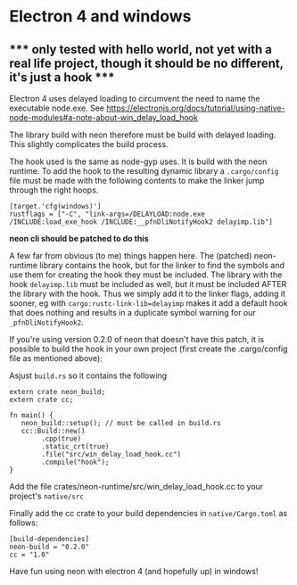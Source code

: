 Electron 4 and windows
======================


*** only tested with hello world, not yet with a real life project, though it should be no different, it's just a hook ***
----------------------------------------------------------------------

Electron 4 uses delayed loading to circumvent the need to name the executable node.exe. See https://electronjs.org/docs/tutorial/using-native-node-modules#a-note-about-win_delay_load_hook

The library build with neon therefore must be build with delayed loading. This slightly complicates the build process.

The hook used is the same as node-gyp uses. It is build with the neon runtime. To add the hook to the resulting dynamic library a `.cargo/config` file must be made with the following contents to make the linker jump through the right hoops.

```
[target.'cfg(windows)']
rustflags = ["-C", "link-args=/DELAYLOAD:node.exe /INCLUDE:load_exe_hook /INCLUDE:__pfnDliNotifyHook2 delayimp.lib"]
```

**neon cli should be patched to do this**

A few far from obvious (to me) things happen here. The (patched) neon-runtime library contains the hook, but for the linker to find the symbols and use them for creating the hook they must be included. The library with the hook `delayimp.lib` must be included as well, but it must be included AFTER the library with the hook. Thus we simply add it to the linker flags, adding it sooner, eg with `cargo:rustc-link-lib=delayimp` makes it add a default hook that does nothing and results in a duplicate symbol warning for our `_pfnDliNotifyHook2`.

If you're using version 0.2.0 of neon that doesn't have this patch, it is possible to build the hook in your own project (first create the .cargo/config file as mentioned above):

Asjust `build.rs` so it contains the following

```
extern crate neon_build;
extern crate cc;

fn main() {
   neon_build::setup(); // must be called in build.rs
   cc::Build::new()
        .cpp(true)
        .static_crt(true)
        .file("src/win_delay_load_hook.cc")
        .compile("hook");
}
```

Add the file crates/neon-runtime/src/win_delay_load_hook.cc to your project's `native/src`

Finally add the cc crate to your build dependencies in `native/Cargo.toml` as follows:

```
[build-dependencies]
neon-build = "0.2.0"
cc = "1.0"
```

Have fun using neon with electron 4 (and hopefully up) in windows!
